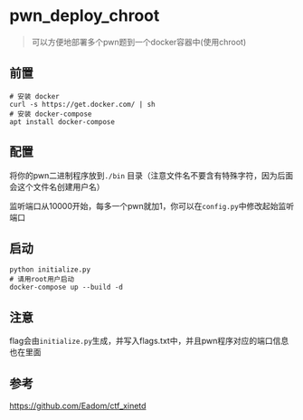 # pwn_deploy_chroot

> 可以方便地部署多个pwn题到一个docker容器中(使用chroot)

## 前置

```
# 安装 docker
curl -s https://get.docker.com/ | sh
# 安装 docker-compose
apt install docker-compose
```

## 配置

将你的pwn二进制程序放到`./bin` 目录（注意文件名不要含有特殊字符，因为后面会这个文件名创建用户名）

监听端口从10000开始，每多一个pwn就加1，你可以在`config.py`中修改起始监听端口

## 启动

```
python initialize.py
# 请用root用户启动
docker-compose up --build -d
```

## 注意

flag会由`initialize.py`生成，并写入flags.txt中，并且pwn程序对应的端口信息也在里面

## 参考

https://github.com/Eadom/ctf_xinetd




